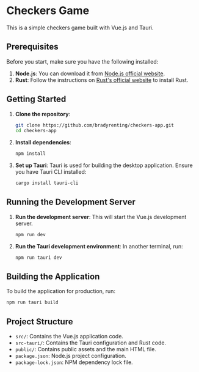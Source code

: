 # Checkers Game

This is a simple checkers game built with Vue.js and Tauri.

## Prerequisites

Before you start, make sure you have the following installed:

1. **Node.js**: You can download it from [Node.js official website](https://nodejs.org/).
2. **Rust**: Follow the instructions on [Rust's official website](https://www.rust-lang.org/tools/install) to install Rust.

## Getting Started

1. **Clone the repository**:

   ```bash
   git clone https://github.com/bradyrenting/checkers-app.git
   cd checkers-app
   ```

2. **Install dependencies**:

   ```bash
   npm install
   ```

3. **Set up Tauri**:
   Tauri is used for building the desktop application. Ensure you have Tauri CLI installed:
   ```bash
   cargo install tauri-cli
   ```

## Running the Development Server

1. **Run the development server**:
   This will start the Vue.js development server.

   ```bash
   npm run dev
   ```

2. **Run the Tauri development environment**:
   In another terminal, run:
   ```bash
   npm run tauri dev
   ```

## Building the Application

To build the application for production, run:

```bash
npm run tauri build
```

## Project Structure

- `src/`: Contains the Vue.js application code.
- `src-tauri/`: Contains the Tauri configuration and Rust code.
- `public/`: Contains public assets and the main HTML file.
- `package.json`: Node.js project configuration.
- `package-lock.json`: NPM dependency lock file.
